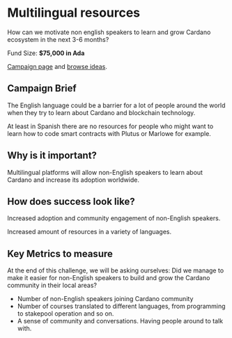 # Multilingual resources

How can we motivate non english speakers to learn and grow Cardano ecosystem in the next 3-6 months?

Fund Size: **$75,000 in Ada**

[Campaign page](https://cardano.ideascale.com/a/campaign-home/26111) and [browse ideas](https://cardano.ideascale.com/a/ideas/top/campaign-filter/byids/campaigns/26111/stage/unspecified).

## Campaign Brief

The English language could be a barrier for a lot of people around the world when they try to learn about Cardano and blockchain technology.

At least in Spanish there are no resources for people who might want to learn how to code smart contracts with Plutus or Marlowe for example.

## Why is it important?

Multilingual platforms will allow non-English speakers to learn about Cardano and increase its adoption worldwide.

## How does success look like?

Increased adoption and community engagement of non-English speakers.

Increased amount of resources in a variety of languages.

## Key Metrics to measure

At the end of this challenge, we will be asking ourselves: Did we manage to make it easier for non-English speakers to build and grow the Cardano community in their local areas?

- Number of non-English speakers joining Cardano community
- Number of courses translated to different languages, from programming to stakepool operation and so on.
- A sense of community and conversations. Having people around to talk with.
